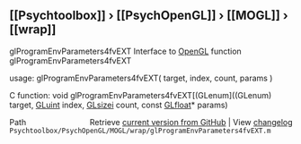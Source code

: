 ## [[Psychtoolbox]] &#8250; [[PsychOpenGL]] &#8250; [[MOGL]] &#8250; [[wrap]]

glProgramEnvParameters4fvEXT  Interface to [OpenGL](OpenGL) function glProgramEnvParameters4fvEXT  
  
usage:  glProgramEnvParameters4fvEXT( target, index, count, params )  
  
C function:  void glProgramEnvParameters4fvEXT[(GLenum]((GLenum) target, [GLuint](GLuint) index, [GLsizei](GLsizei) count, const [GLfloat](GLfloat)\* params)  




<div class="code_header" style="text-align:right;">
  <span style="float:left;">Path&nbsp;&nbsp;</span> <span class="counter">Retrieve <a href=
  "https://raw.github.com/Psychtoolbox-3/Psychtoolbox-3/beta/Psychtoolbox/PsychOpenGL/MOGL/wrap/glProgramEnvParameters4fvEXT.m">current version from GitHub</a> | View <a href=
  "https://github.com/Psychtoolbox-3/Psychtoolbox-3/commits/beta/Psychtoolbox/PsychOpenGL/MOGL/wrap/glProgramEnvParameters4fvEXT.m">changelog</a></span>
</div>
<div class="code">
  <code>Psychtoolbox/PsychOpenGL/MOGL/wrap/glProgramEnvParameters4fvEXT.m</code>
</div>

